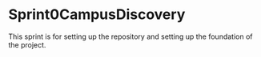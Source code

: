 # Sprint0CampusDiscovery
This sprint is for setting up the repository and setting up the foundation of the project. 
